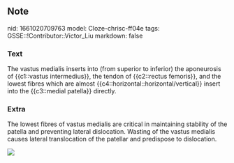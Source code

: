 ## Note
nid: 1661020709763
model: Cloze-chrisc-ff04e
tags: GSSE::!Contributor::Victor_Liu
markdown: false

### Text
The vastus medialis inserts into (from superior to inferior) the aponeurosis of {{c1::vastus intermedius}}, the tendon of {{c2::rectus femoris}}, and the lowest fibres which are almost {{c4::horizontal::horizontal/vertical}} insert into the {{c3::medial patella}} directly.

### Extra
The lowest fibres of vastus medialis are critical in maintaining
stability of the patella and preventing lateral dislocation.
Wasting of the vastus medialis causes lateral translocation of the
patellar and predispose to dislocation.
<div><img src=
"paste-3b90f1af3399b0a22d7e374b7853c41c84d6f381.jpg"></div>
